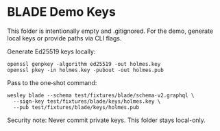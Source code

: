 # BLADE Demo Keys

This folder is intentionally empty and .gitignored. For the demo, generate local keys or provide paths via CLI flags.

Generate Ed25519 keys locally:

```
openssl genpkey -algorithm ed25519 -out holmes.key
openssl pkey -in holmes.key -pubout -out holmes.pub
```

Pass to the one‑shot command:

```
wesley blade --schema test/fixtures/blade/schema-v2.graphql \
  --sign-key test/fixtures/blade/keys/holmes.key \
  --pub test/fixtures/blade/keys/holmes.pub
```

Security note: Never commit private keys. This folder stays local-only.
